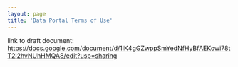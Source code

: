 ```yaml
---
layout: page
title: 'Data Portal Terms of Use'
---
```


link to draft document: https://docs.google.com/document/d/1lK4gGZwppSmYedNfHyBfAEKowi78tT2l2hvNUhHMQA8/edit?usp=sharing
